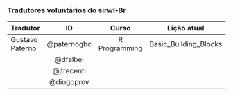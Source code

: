 ### Tradutores voluntários do __sirwl-Br__

| Tradutor   |      ID      | Curso | Lição atual | Revisão? |
|----------|:-------------:|:-------------:|:-------------:|:-------------:|
| Gustavo Paterno | @paternogbc | R Programming|  Basic_Building_Blocks |     Não        |            
|                 | @dfalbel |  |              |                        |     Não        |
|                 | @jtrecenti  |              |                        |     Não        |
|                 | @diogoprov  |              |                        |     Não        |
